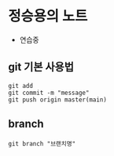 # 정승용의 노트

- 연습중

## git 기본 사용법

```git bash
git add
git commit -m "message"
git push origin master(main)
```

## branch

```git
git branch "브랜치명"
```
